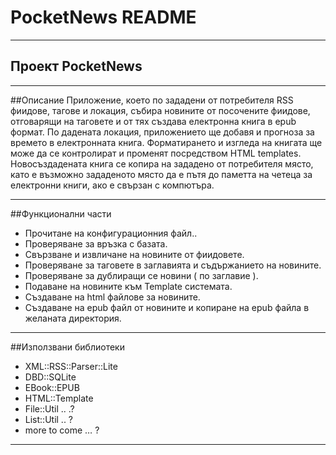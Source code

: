 # PocketNews README 
***
## Проект  PocketNews
***

##Описание
	Приложение, което по зададени от потребителя RSS фиидове, тагове и локация, събира новините от посочените фиидове, отговарящи на таговете и от тях създава електронна книга в epub формат. По дадената локация, приложението ще добавя и прогноза за времето в електронната книга. Форматирането и изгледа на книгата ще може да се контролират и променят посредством HTML templates. Новосъздадената книга се копира на зададено от потребителя място, като е възможно зададеното място да е пътя до паметта на четеца за електронни книги, ако е свързан с компютъра.
***

##Функционални части
+ Прочитане на конфигурационния файл..
+ Проверяване за връзка с базата.
+ Свързване и извличане на новините от фиидовете.
+ Проверяване за таговете в заглавията и съдържанието на новините.
+ Проверяване за дублиращи се новини ( по заглавие ).
+ Подаване на новините към Template системата.
+ Създаване на html файлове за новините.
+ Създаване на epub файл от новините и копиране на epub файла в желаната директория.
***

##Използвани библиотеки

* XML::RSS::Parser::Lite
* DBD::SQLite
* EBook::EPUB
* HTML::Template
* File::Util .. .?
* List::Util .. ? 
* more to come … ?
***
